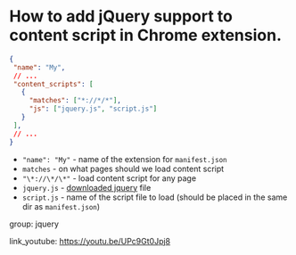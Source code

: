 # How to add jQuery support to content script in Chrome extension.

```json
{
 "name": "My",
 // ...
 "content_scripts": [
   {
     "matches": ["*://*/*"],
     "js": ["jquery.js", "script.js"]
   }
 ],
 // ...
}
```

- `"name": "My"` - name of the extension for `manifest.json`
- `matches` - on what pages should we load content script
- `"\*://\*/\*"` - load content script for any page
- `jquery.js` - [downloaded jquery](https://jquery.com/download/) file
- `script.js` - name of the script file to load (should be placed in the same dir as `manifest.json`)

group: jquery


link_youtube: https://youtu.be/UPc9Gt0Jpj8

